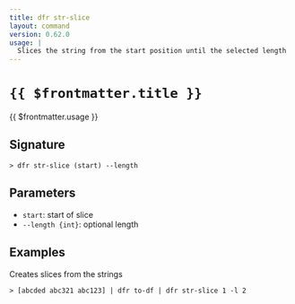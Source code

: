 ```yaml
---
title: dfr str-slice
layout: command
version: 0.62.0
usage: |
  Slices the string from the start position until the selected length
---
```


# `{{ $frontmatter.title }}`

<div style='white-space: pre-wrap;'>{{ $frontmatter.usage }}</div>

## Signature

```> dfr str-slice (start) --length```

## Parameters

 -  `start`: start of slice
 -  `--length {int}`: optional length

## Examples

Creates slices from the strings
```shell
> [abcded abc321 abc123] | dfr to-df | dfr str-slice 1 -l 2
```
